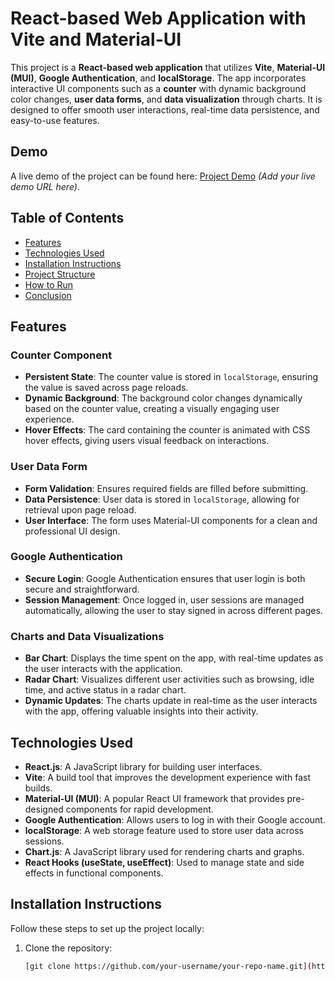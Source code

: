 # React-based Web Application with Vite and Material-UI

This project is a **React-based web application** that utilizes **Vite**, **Material-UI (MUI)**, **Google Authentication**, and **localStorage**. The app incorporates interactive UI components such as a **counter** with dynamic background color changes, **user data forms**, and **data visualization** through charts. It is designed to offer smooth user interactions, real-time data persistence, and easy-to-use features.

## Demo
A live demo of the project can be found here: [Project Demo](#) *(Add your live demo URL here)*.

## Table of Contents
- [Features](#features)
- [Technologies Used](#technologies-used)
- [Installation Instructions](#installation-instructions)
- [Project Structure](#project-structure)
- [How to Run](#how-to-run)
- [Conclusion](#conclusion)

## Features

### Counter Component
- **Persistent State**: The counter value is stored in `localStorage`, ensuring the value is saved across page reloads.
- **Dynamic Background**: The background color changes dynamically based on the counter value, creating a visually engaging user experience.
- **Hover Effects**: The card containing the counter is animated with CSS hover effects, giving users visual feedback on interactions.

### User Data Form
- **Form Validation**: Ensures required fields are filled before submitting.
- **Data Persistence**: User data is stored in `localStorage`, allowing for retrieval upon page reload.
- **User Interface**: The form uses Material-UI components for a clean and professional UI design.

### Google Authentication
- **Secure Login**: Google Authentication ensures that user login is both secure and straightforward.
- **Session Management**: Once logged in, user sessions are managed automatically, allowing the user to stay signed in across different pages.

### Charts and Data Visualizations
- **Bar Chart**: Displays the time spent on the app, with real-time updates as the user interacts with the application.
- **Radar Chart**: Visualizes different user activities such as browsing, idle time, and active status in a radar chart.
- **Dynamic Updates**: The charts update in real-time as the user interacts with the app, offering valuable insights into their activity.

## Technologies Used
- **React.js**: A JavaScript library for building user interfaces.
- **Vite**: A build tool that improves the development experience with fast builds.
- **Material-UI (MUI)**: A popular React UI framework that provides pre-designed components for rapid development.
- **Google Authentication**: Allows users to log in with their Google account.
- **localStorage**: A web storage feature used to store user data across sessions.
- **Chart.js**: A JavaScript library used for rendering charts and graphs.
- **React Hooks (useState, useEffect)**: Used to manage state and side effects in functional components.

## Installation Instructions

Follow these steps to set up the project locally:

1. Clone the repository:
   ```bash
   [git clone https://github.com/your-username/your-repo-name.git](https://github.com/thunderavi/Utilti-project.git)
